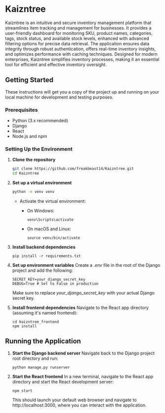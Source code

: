 # Kaizntree

Kaizntree is an intuitive and secure inventory management platform that streamlines item tracking and management for businesses. It provides a user-friendly dashboard for monitoring SKU, product names, categories, tags, stock status, and available stock levels, enhanced with advanced filtering options for precise data retrieval. The application ensures data integrity through robust authentication, offers real-time inventory insights, and optimizes performance with caching techniques. Designed for modern enterprises, Kaizntree simplifies inventory processes, making it an essential tool for efficient and effective inventory oversight.

## Getting Started

These instructions will get you a copy of the project up and running on your local machine for development and testing purposes.

### Prerequisites

- Python (3.x recommended)
- Django
- React
- Node.js and npm

### Setting Up the Environment

1. **Clone the repository**

    ```bash
    git clone https://github.com/freakbeast14/Kaizntree.git
    cd Kaizntree
    ```
2. **Set up a virtual environment**

    ```bash
    python -m venv venv
    ```
    - Activate the virtual environment:
      - On Windows:
        
          ```
          venv\Scripts\activate
          ```
      - On macOS and Linux:
        
          ```
          source venv/bin/activate
          ```
3. **Install backend dependencies**

      ```
      pip install -r requirements.txt
      ```
4. **Set up environment variables**
   Create a _.env_ file in the root of the Django project and add the following:

      ```
      SECRET_KEY=your_django_secret_key
      DEBUG=True # Set to False in production
      ```
   Make sure to replace _your_django_secret_key_ with your actual Django secret key.
5. **Install frontend dependencies**
   Navigate to the React app directory (assuming it's named frontend):
      ```
      cd kaizntree_frontend
      npm install
      ```

## Running the Application

1. **Start the Django backend server**
   Navigate back to the Django project root directory and run:
      ```
      python manage.py runserver
      ```
2. **Start the React frontend**
   In a new terminal, navigate to the React app directory and start the React development server:
      ```
      npm start
      ```
   This should launch your default web browser and navigate to http://localhost:3000, where you can interact with the application.
